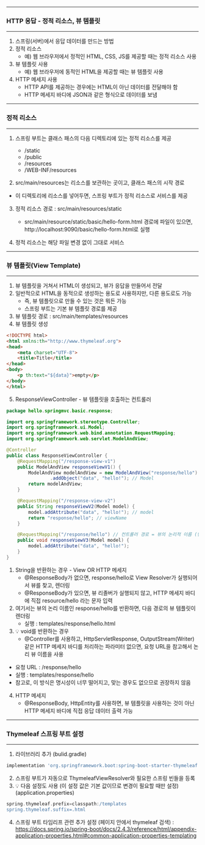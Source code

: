 -----
### HTTP 응답 - 정적 리소스, 뷰 템플릿
-----
1. 스프링(서버)에서 응답 데이터를 만드는 방법
2. 정적 리소스
   - 예) 웹 브라우저에서 정적인 HTML, CSS, JS를 제공할 때는 정적 리소스 사용
3. 뷰 템플릿 사용
   - 예) 웹 브라우저에 동적인 HTML을 제공할 때는 뷰 템플릿 사용
4. HTTP 메세지 사용
   - HTTP API를 제공하는 경우에는 HTML이 아닌 데이터를 전달해야 함
   - HTTP 메세지 바디에 JSON과 같은 형식으로 데이터를 보냄

-----
### 정적 리소스
-----
1. 스프링 부트는 클래스 패스의 다음 디렉토리에 있는 정적 리소스를 제공
   - /static
   - /public
   - /resources
   - /WEB-INF/resources

2. src/main/resources는 리소스를 보관하는 곳이고, 클래스 패스의 시작 경로
  - 이 디렉토리에 리소스를 넣어두면, 스프링 부트가 정적 리소스로 서비스를 제공

3. 정적 리소스 경로 : src/main/resources/static
   - src/main/resource/static/basic/hello-form.html 경로에 파일이 있으면, http://localhost:9090/basic/hello-form.html로 실행

4. 정적 리소스는 해당 파일 변경 없이 그대로 서비스

-----
### 뷰 템플릿(View Template)
-----
1. 뷰 템플릿을 거쳐서 HTML이 생성되고, 뷰가 응답을 만들어서 전달
2. 일반적으로 HTML을 동적으로 생성하는 용도로 사용하지만, 다른 용도로도 가능
   - 즉, 뷰 템플릿으로 만들 수 있는 것은 뭐든 가능
   - 스프링 부트는 기본 뷰 템플릿 경로를 제공
3. 뷰 템플릿 경로 : src/main/templates/resources
4. 뷰 템플릿 생성
```html
<!DOCTYPE html>
<html xmlns:th="http://www.thymeleaf.org">
<head>
    <meta charset="UTF-8">
    <title>Title</title>
</head>
<body>
    <p th:text="${data}">empty</p>
</body>
</html>
```

5. ResponseViewController - 뷰 템플릿을 호출하는 컨트롤러
```java
package hello.springmvc.basic.response;

import org.springframework.stereotype.Controller;
import org.springframework.ui.Model;
import org.springframework.web.bind.annotation.RequestMapping;
import org.springframework.web.servlet.ModelAndView;

@Controller
public class ResponseViewController {
    @RequestMapping("/response-view-v1")
    public ModelAndView responseViewV1() {
        ModelAndView modelAndView = new ModelAndView("response/hello") // viewName
                .addObject("data", "hello!"); // Model
        return modelAndView;
    }

    @RequestMapping("/response-view-v2")
    public String responseViewV2(Model model) {
        model.addAttribute("data", "hello!"); // model
        return "response/hello"; // viewName
    }

    @RequestMapping("/response/hello") // 컨트롤러 경로 = 뷰의 논리적 이름 (반환 값이 void라면, 동일하게 진행)
    public void responseViewV3(Model model) {
        model.addAttribute("data", "hello!");
    }
}
```
1. String을 반환하는 경우 - View OR HTTP 메세지
   - @ResponseBody가 없으면, response/hello로 View Resolver가 실행되어서 뷰를 찾고, 렌더링
   - @ResponseBody가 있으면, 뷰 리졸버가 실행되지 않고, HTTP 메세지 바디에 직접 resource/hello 라는 문자 입력
2. 여기서는 뷰의 논리 이름인 response/hello를 반환하면, 다음 경로의 뷰 템플릿이 렌더링
   - 실행 : templates/response/hello.html
3. 💡 void를 반환하는 경우
   - @Controller를 사용하고, HttpServletResponse, OutputStream(Writer) 같은 HTTP 메세지 바디를 처리하는 파라미터 없으면, 요청 URL을 참고해서 논리 뷰 이름을 사용
  - 요청 URL : /response/hello
  - 실행 : templates/response/hello
  - 참고로, 이 방식은 명시성이 너무 떨어지고, 맞는 경우도 없으므로 권장하지 않음

4. HTTP 메세지
   - @ResponseBody, HttpEntity를 사용하면, 뷰 템플릿을 사용하는 것이 아닌 HTTP 메세지 바디에 직접 응답 데이터 출력 가능

-----
### Thymeleaf 스프링 부트 설정
-----
1. 라이브러리 추가 (bulid.gradle)
```gradle
implementation 'org.springframework.boot:spring-boot-starter-thymeleaf'
```

2. 스프링 부트가 자동으로 ThymeleafViewResolver와 필요한 스프링 빈들을 등록
3. 💡 다음 설정도 사용 (이 설정 값은 기본 값이므로 변경이 필요할 때만 설정) (application.properties)
```gradle
spring.thymeleaf.prefix=classpath:/templates
spring.thymeleaf.suffix=.html
```

4. 스프링 부트 타임리프 관련 추가 설정 (페이지 안에서 thymeleaf 검색)
: https://docs.spring.io/spring-boot/docs/2.4.3/reference/html/appendix-application-properties.html#common-application-properties-templating
